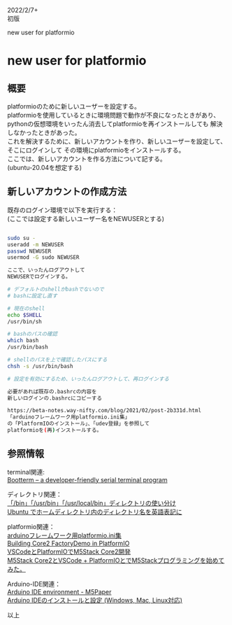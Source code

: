 
2022/2/7+  
初版

new user for platformio  
# new user for platformio     

## 概要
platformioのために新しいユーザーを設定する。  
platformioを使用しているときに環境問題で動作が不良になったときがあり、  
pythonの仮想環境をいったん消去してplatformioを再インストールしても
解決しなかったときがあった。   
これを解決するために、新しいアカウントを作り、新しいユーザーを設定して、そこにログインして
その環境にplatformioをインストールする。  
ここでは、新しいアカウントを作る方法について記する。  
(ubuntu-20.04を想定する)  

## 新しいアカウントの作成方法
既存のログイン環境で以下を実行する：  
(ここでは設定する新しいユーザー名をNEWUSERとする)  
```bash

sudo su -
useradd -m NEWUSER
passwd NEWUSER
usermod -G sudo NEWUSER

ここで、いったんログアウトして
NEWUSERでログインする。

# デフォルトのshellがbashでないので
# bashに設定し直す

# 現在のshell
echo $SHELL
/usr/bin/sh

# bashのパスの確認
which bash
/usr/bin/bash

# shellのパスを上で確認したパスにする
chsh -s /usr/bin/bash

# 設定を有効にするため、いったんログアウトして、再ログインする

必要があれば既存の.bashrcの内容を
新しいログインの.bashrcにコピーする

https://beta-notes.way-nifty.com/blog/2021/02/post-2b331d.html
「arduinoフレームワーク用platformio.ini集」
の「PlatformIOのインストール」、「udev登録」を参照して
platformioを(再)インストールする。

```

## 参照情報
terminal関連:  
[Bootterm – a developer-friendly serial terminal program](https://www.cnx-software.com/2020/12/14/bootterm-a-developer-friendly-serial-terminal-program/)  

ディレクトリ関連：  
[「/bin」「/usr/bin」「/usr/local/bin」ディレクトリの使い分け](https://linuc.org/study/knowledge/544/)  
[Ubuntu でホームディレクトリ内のディレクトリ名を英語表記に](https://www.rough-and-cheap.jp/linux/ubuntu-change-xdg-directory-name/)  

platformio関連：  
[arduinoフレームワーク用platformio.ini集](https://beta-notes.way-nifty.com/blog/2021/02/post-2b331d.html)  
[Building Core2 FactoryDemo in PlatformIO](https://community.m5stack.com/topic/2697/building-core2-factorydemo-in-platformio)  
[VSCodeとPlatformIOでM5Stack Core2開発](https://qiita.com/desertfox_i/items/a6ff7deaa0a0b3802bcd)  
[M5Stack Core2とVSCode + PlatformIOとでM5Stackプログラミングを始めてみた。](https://ak1211.com/7701/)  

Arduino-IDE関連：  
[Arduino IDE environment - M5Paper](https://docs.m5stack.com/en/quick_start/m5paper/arduino)  
[Arduino IDEのインストールと設定 (Windows, Mac, Linux対応)](https://www.indoorcorgielec.com/resources/arduinoide%E8%A8%AD%E5%AE%9A/arduino-ide%E3%81%AE%E3%82%A4%E3%83%B3%E3%82%B9%E3%83%88%E3%83%BC%E3%83%AB%E3%81%A8%E8%A8%AD%E5%AE%9A/)  

以上

